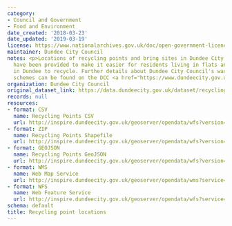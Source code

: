 ```yaml
---
category:
- Council and Government
- Food and Environment
date_created: '2018-03-23'
date_updated: '2019-03-19'
license: https://www.nationalarchives.gov.uk/doc/open-government-licence/version/3/
maintainer: Dundee City Council
notes: <p>Locations of recycling points and bring sites in Dundee City. Bring sites
  have been provided to make it easier for residents living in flats and tenements
  in Dundee to recycle. Further details about Dundee City Council's waste and recycling
  schemes can be found on the DCC <a href="https://www.dundeecity.gov.uk/services/bins-recycling">website</a>.</p>
organization: Dundee City Council
original_dataset_link: https://data.dundeecity.gov.uk/dataset/recycling-facility-locations
records: null
resources:
- format: CSV
  name: Recycling Points CSV
  url: http://inspire.dundeecity.gov.uk/geoserver/opendata/wfs?version=2.0.0&service=wfs&request=GetFeature&typeName=opendata:recycling_facilities&outputFormat=csv
- format: ZIP
  name: Recycling Points Shapefile
  url: http://inspire.dundeecity.gov.uk/geoserver/opendata/wfs?version=2.0.0&service=wfs&request=GetFeature&typeName=opendata:recycling_facilities&outputFormat=SHAPE-ZIP
- format: GEOJSON
  name: Recycling Points GeoJSON
  url: http://inspire.dundeecity.gov.uk/geoserver/opendata/wfs?version=2.0.0&service=wfs&request=GetFeature&typeName=opendata:recycling_facilities&outputFormat=json
- format: WMS
  name: Web Map Service
  url: http://inspire.dundeecity.gov.uk/geoserver/opendata/wms?service=WMS&version=1.3.0&request=getCapabilities
- format: WFS
  name: Web Feature Service
  url: http://inspire.dundeecity.gov.uk/geoserver/opendata/wfs?service=WFS&version=1.1.0&request=getCapabilities
schema: default
title: Recycling point locations
---
```

